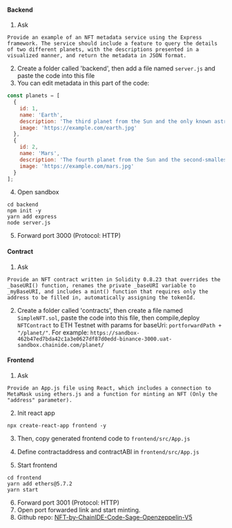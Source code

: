 #### Backend

1. Ask

`
Provide an example of an NFT metadata service using the Express framework. The service should include a feature to query the details of two different planets, with the descriptions presented in a visualized manner, and return the metadata in JSON format.
`

2. Create a folder called 'backend', then add a file named `server.js` and paste the code into this file
3. You can edit metadata in this part of the code:

```js
const planets = [
  {
    id: 1,
    name: 'Earth',
    description: 'The third planet from the Sun and the only known astronomical object known to harbor life.',
    image: 'https://example.com/earth.jpg'
  },
  {
    id: 2,
    name: 'Mars',
    description: 'The fourth planet from the Sun and the second-smallest planet in the Solar System.',
    image: 'https://example.com/mars.jpg'
  }
];
```

4. Open sandbox

```
cd backend
npm init -y
yarn add express
node server.js
```

5. Forward port 3000 (Protocol: HTTP)

#### Contract

1. Ask

`
Provide an NFT contract written in Solidity 0.8.23 that overrides the _baseURI() function, renames the private _baseURI variable to _myBaseURI, and includes a mint() function that requires only the address to be filled in, automatically assigning the tokenId.
`

2. Create a folder called 'contracts', then create a file named `SimpleNFT.sol`, paste the code into this file, then compile,deploy `NFTContract` to ETH Testnet with params for baseUri: `portforwardPath + "/planet/"`. For example: `https://sandbox-462b47ed7bda42c1a3e0627df87d0edd-binance-3000.uat-sandbox.chainide.com/planet/`

#### Frontend

1. Ask

`Provide an App.js file using React, which includes a connection to MetaMask using ethers.js and a function for minting an NFT (Only the "address" parameter).`

2. Init react app

```
npx create-react-app frontend -y
```

3. Then, copy generated frontend code to `frontend/src/App.js`
4. Define contractaddress and contractABI in `frontend/src/App.js`

5. Start frontend

```
cd frontend
yarn add ethers@5.7.2
yarn start
```

6. Forward port 3001 (Protocol: HTTP)
7. Open port forwarded link and start minting.
8. Github repo: [NFT-by-ChainIDE-Code-Sage-Openzeppelin-V5](https://github.com/wufengtao1/NFT-by-ChainIDE-Code-Sage-Openzeppelin-V5-)
